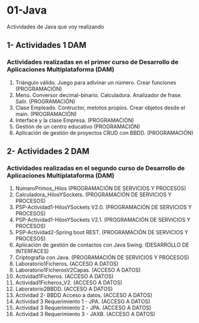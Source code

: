 # 01-Java
Actividades de Java que voy realizando

## 1- Actividades 1 DAM
### Actividades realizadas en el primer curso de Desarrollo de Aplicaciones Multiplataforma (DAM)

1. Triángulo válido. Juego para adivinar un número. Crear funciones (PROGRAMACIÓN)
2. Menú. Conversor decimal-binario. Calculadora. Analizador de frase. Salir. (PROGRAMACIÓN)
3. Clase Empleado. Contructor, metotos propios. Crear objetos desde el main. (PROGRAMACIÓN)
4. Interface y la clase Empresa. (PROGRAMACIÓN)
5. Gestión de un centro educativo (PROGRAMACIÓN)
6. Aplicación de gestión de proyectos CRUD con BBDD. (PROGRAMACIÓN)

## 2- Actividades 2 DAM
### Actividades realizadas en el segundo curso de Desarrollo de Aplicaciones Multiplataforma (DAM)

1. NumeroPrimos_Hilos (PROGRAMACIÓN DE SERVICIOS Y PROCESOS)
2. Calculadora_HilosYSockets. (PROGRAMACIÓN DE SERVICIOS Y PROCESOS)
3. PSP-Actividad1-HilosYSockets V2.0. (PROGRAMACIÓN DE SERVICIOS Y PROCESOS)
4. PSP-Actividad1-HilosYSockets V2.1. (PROGRAMACIÓN DE SERVICIOS Y PROCESOS)
5. PSP-Actividad2-Spring boot REST. (PROGRAMACIÓN DE SERVICIOS Y PROCESOS)
6. Aplicación de gestión de contactos con Java Swing. (DESARROLLO DE INTERFACES)
7. Criptografía con Java. (PROGRAMACIÓN DE SERVICIOS Y PROCESOS)
8. Laboratorio1Ficheros. (ACCESO A DATOS)
9. Laboratorio1FicherosV2Capas. (ACCESO A DATOS)
10. Actividad1Ficheros. (ACCESO A DATOS)
11. Actividad1Ficheros_V2. (ACCESO A DATOS)
12. Laboratorio2BBDD. (ACCESO A DATOS)
13. Actividad 2- BBDD Acceso a datos. (ACCESO A DATOS)
14. Actividad 3 Requerimiento 1 - JPA. (ACCESO A DATOS)
15. Actividad 3 Requerimiento 2 - JPA. (ACCESO A DATOS)
16. Actividad 3 Requerimiento 3 - JAXB. (ACCESO A DATOS)

